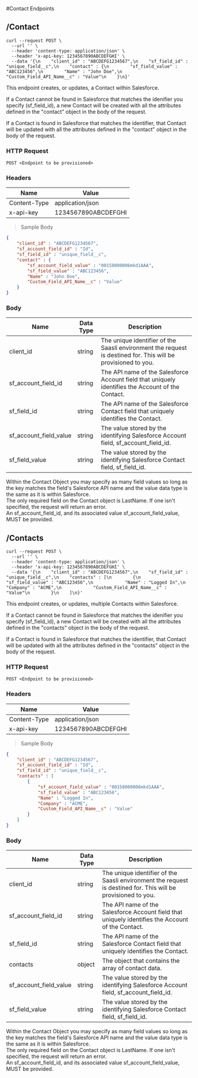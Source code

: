 #Contact Endpoints

## /Contact

```shell
curl --request POST \
  --url '' \
  --header 'content-type: application/json' \
  --header 'x-api-key: 1234567890ABCDEFGHI' \
  --data '{\n    "client_id" : "ABCDEFG1234567",\n    "sf_field_id" : "unique_field__c",\n    "contact" : {\n        "sf_field_value" : "ABC123456",\n        "Name" : "John Doe",\n        "Custom_Field_API_Name__c" : "Value"\n    }\n}'
```

This endpoint creates, or updates, a Contact within Salesforce.

If a Contact cannot be found in Salesforce that matches the idenifier you specify (sf_field_id), a new Contact will be created with all the attributes defined in the "contact" object in the body of the request.

If a Contact is found in Salesforce that matches the identifier, that Contact will be updated with all the attributes defined in the "contact" object in the body of the request.

### HTTP Request

`POST <Endpoint to be provisioned>`

### Headers

Name | Value
--------- | ------- 
Content-Type | application/json
x-api-key |  1234567890ABCDEFGHI

> Sample Body

```json
{
    "client_id" : "ABCDEFG1234567",
    "sf_account_field_id" : "Id",
    "sf_field_id" : "unique_field__c",
    "contact" : {
        "sf_account_field_value" : "00158000006mkd1AAA",
        "sf_field_value" : "ABC123456",
        "Name" : "John Doe",
        "Custom_Field_API_Name__c" : "Value"
    }
}
```


### Body

Name | Data Type | Description
--------- | --------- | -----------
client_id | string | The unique identifier of the Saasli environment the request is destined for. This will be provisioned to you.
sf_account_field_id | string | The API name of the Salesforce Account field that uniquely identifies the Account of the Contact.
sf_field_id | string | The API name of the Salesforce Contact field that uniquely identifies the Contact.
sf_account_field_value | string | The value stored by the identifying Salesforce Account field, sf_account_field_id.
sf_field_value | string | The value stored by the identifying Salesforce Contact field, sf_field_id.


<aside class="notice">
Within the Contact Object you may specify as many field values so long as the key matches the field's Salesforce API name and the value data type is the same as it is within Salesforce.
</aside>
<aside class="notice">
The only required field on the Contact object is LastName. If one isn't specified, the request will return an error.
<!--If one isn't specified, the newly created contact will have the last name 'Unspecified'.-->
</aside>
<aside class="notice">
An sf_account_field_id, and its associated value sf_account_field_value, MUST be provided.
</aside>



## /Contacts

```shell
curl --request POST \
  --url '' \
  --header 'content-type: application/json' \
  --header 'x-api-key: 1234567890ABCDEFGHI' \
  --data '{\n    "client_id" : "ABCDEFG1234567",\n    "sf_field_id" : "unique_field__c",\n    "contacts" : [\n        {\n            "sf_field_value" : "ABC123456",\n            "Name" : "Logged In",\n            "Company" : "ACME",\n            "Custom_Field_API_Name__c" : "Value"\n        }\n    ]\n}'
  ```

This endpoint creates, or updates, multiple Contacts within Salesforce.

If a Contact cannot be found in Salesforce that matches the idenifier you specify (sf_field_id), a new Contact will be created with all the attributes defined in the "contacts" object in the body of the request.

If a Contact is found in Salesforce that matches the identifier, that Contact will be updated with all the attributes defined in the "contacts" object in the body of the request.

### HTTP Request

`POST <Endpoint to be provisioned>`

### Headers

Name | Value
--------- | ------- 
Content-Type | application/json
x-api-key |  1234567890ABCDEFGHI

> Sample Body

```json
{
    "client_id" : "ABCDEFG1234567",
    "sf_account_field_id" : "Id",
    "sf_field_id" : "unique_field__c",
    "contacts" : [
        {
            "sf_account_field_value" : "00158000006mkd1AAA",
            "sf_field_value" : "ABC123456",
            "Name" : "Logged In",
            "Company" : "ACME",
            "Custom_Field_API_Name__c" : "Value"
        }
    ]
}
```

### Body

Name | Data Type | Description
--------- | --------- | -----------
client_id | string | The unique identifier of the Saasli environment the request is destined for. This will be provisioned to you.
sf_account_field_id | string | The API name of the Salesforce Account field that uniquely identifies the Account of the Contact.
sf_field_id | string | The API name of the Salesforce Contact field that uniquely identifies the Contact.
contacts | object | The object that contains the array of contact data.
sf_account_field_value | string | The value stored by the identifying Salesforce Account field, sf_account_field_id.
sf_field_value | string | The value stored by the identifying Salesforce Contact field, sf_field_id.

<aside class="notice">
Within the Contact Object you may specify as many field values so long as the key matches the field's Salesforce API name and the value data type is the same as it is within Salesforce.
</aside>
<aside class="notice">
The only required field on the Contact object is LastName. If one isn't specified, the request will return an error.
<!--If one isn't specified, the newly created contact will have the last name 'Unspecified'.-->
</aside>
<aside class="notice">
An sf_account_field_id, and its associated value sf_account_field_value, MUST be provided.
</aside>
</aside>
